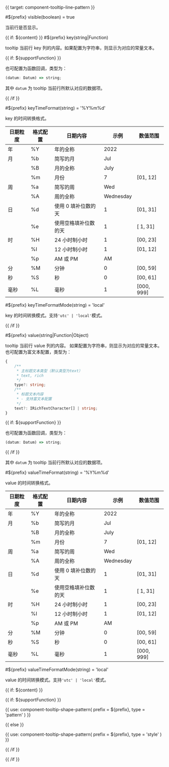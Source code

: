 {{ target: component-tooltip-line-pattern }}

<!-- ITooltipLinePattern -->

#${prefix} visible(boolean) = true

当前行是否显示。

{{ if: ${content} }}
#${prefix} key(string|Function)

tooltip 当前行 key 列的内容。如果配置为字符串，则显示为对应的常量文本。

{{ if: ${supportFunction} }}

也可配置为函数回调，类型为：

```ts
(datum: Datum) => string;
```

其中 `datum` 为 tooltip 当前行所默认对应的数据项。

{{ /if }}

#${prefix} keyTimeFormat(string) = '%Y%m%d'

key 的时间转换格式。

| **日期粒度** | **格式配置** | **日期内容**         | **示例**  | **数值范围** |
| ------------ | ------------ | -------------------- | --------- | ------------ |
| 年           | %Y           | 年的全称             | 2022      |              |
| 月           | %b           | 简写的月             | Jul       |              |
|              | %B           | 月的全称             | July      |              |
|              | %m           | 月份                 | 7         | [01, 12]     |
| 周           | %a           | 简写的周             | Wed       |              |
|              | %A           | 周的全称             | Wednesday |              |
| 日           | %d           | 使用 0 填补位数的天  | 1         | [01, 31]     |
|              | %e           | 使用空格填补位数的天 | 1         | [ 1, 31]     |
| 时           | %H           | 24 小时制小时        | 1         | [00, 23]     |
|              | %I           | 12 小时制小时        | 1         | [01, 12]     |
|              | %p           | AM 或 PM             | AM        |              |
| 分           | %M           | 分钟                 | 0         | [00, 59]     |
| 秒           | %S           | 秒                   | 0         | [00, 61]     |
| 毫秒         | %L           | 毫秒                 | 1         | [000, 999]   |

#${prefix} keyTimeFormatMode(string) = 'local'

key 的时间转换模式。支持`'utc' | 'local'`模式。

{{ /if }}

#${prefix} value(string|Function|Object)

tooltip 当前行 value 列的内容。
如果配置为字符串，则显示为对应的常量文本。
也可配置为富文本配置，类型为：

```ts
{
    /**
     * 主标题文本类型（默认类型为text）
     * text, rich
     */
    type?: string;
    /**
     * 标题文本内容
     * - 支持富文本配置
     */
    text?: IRichTextCharacter[] | string;
}
```

{{ if: ${supportFunction} }}

也可配置为函数回调，类型为：

```ts
(datum: Datum) => string;
```

{{ /if }}

其中 `datum` 为 tooltip 当前行所默认对应的数据项。

#${prefix} valueTimeFormat(string) = '%Y%m%d'

value 的时间转换格式。

| **日期粒度** | **格式配置** | **日期内容**         | **示例**  | **数值范围** |
| ------------ | ------------ | -------------------- | --------- | ------------ |
| 年           | %Y           | 年的全称             | 2022      |              |
| 月           | %b           | 简写的月             | Jul       |              |
|              | %B           | 月的全称             | July      |              |
|              | %m           | 月份                 | 7         | [01, 12]     |
| 周           | %a           | 简写的周             | Wed       |              |
|              | %A           | 周的全称             | Wednesday |              |
| 日           | %d           | 使用 0 填补位数的天  | 1         | [01, 31]     |
|              | %e           | 使用空格填补位数的天 | 1         | [ 1, 31]     |
| 时           | %H           | 24 小时制小时        | 1         | [00, 23]     |
|              | %I           | 12 小时制小时        | 1         | [01, 12]     |
|              | %p           | AM 或 PM             | AM        |              |
| 分           | %M           | 分钟                 | 0         | [00, 59]     |
| 秒           | %S           | 秒                   | 0         | [00, 61]     |
| 毫秒         | %L           | 毫秒                 | 1         | [000, 999]   |

#${prefix} valueTimeFormatMode(string) = 'local'

value 的时间转换模式。支持`'utc' | 'local'`模式。

{{ if: ${content} }}

{{ if: ${supportFunction} }}

{{ use: component-tooltip-shape-pattern(
  prefix = ${prefix},
  type = 'pattern'
) }}

{{ else }}

{{ use: component-tooltip-shape-pattern(
  prefix = ${prefix},
  type = 'style'
) }}

{{ /if }}

{{ /if }}
